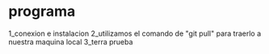 # programa
1_conexion e instalacion
2_utilizamos el comando de "git pull" para traerlo a nuestra maquina local
3_terra prueba


